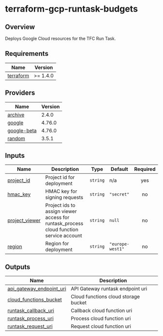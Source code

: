 <!-- BEGIN_TF_DOCS -->
# terraform-gcp-runtask-budgets

## Overview

Deploys Google Cloud resources for the TFC Run Task.

## Requirements

| Name | Version |
|------|---------|
| <a name="requirement_terraform"></a> [terraform](#requirement\_terraform) | >= 1.4.0 |

## Providers

| Name | Version |
|------|---------|
| <a name="provider_archive"></a> [archive](#provider\_archive) | 2.4.0 |
| <a name="provider_google"></a> [google](#provider\_google) | 4.76.0 |
| <a name="provider_google-beta"></a> [google-beta](#provider\_google-beta) | 4.76.0 |
| <a name="provider_random"></a> [random](#provider\_random) | 3.5.1 |

## Inputs

| Name | Description | Type | Default | Required |
|------|-------------|------|---------|:--------:|
| <a name="input_project_id"></a> [project\_id](#input\_project\_id) | Project id for deployment | `string` | n/a | yes |
| <a name="input_hmac_key"></a> [hmac\_key](#input\_hmac\_key) | HMAC key for signing requests | `string` | `"secret"` | no |
| <a name="input_project_viewer"></a> [project\_viewer](#input\_project\_viewer) | Project ids to assign viewer access for runtask\_process cloud function service account | `string` | `null` | no |
| <a name="input_region"></a> [region](#input\_region) | Region for deployment | `string` | `"europe-west1"` | no |

## Outputs

| Name | Description |
|------|-------------|
| <a name="output_api_gateway_endpoint_uri"></a> [api\_gateway\_endpoint\_uri](#output\_api\_gateway\_endpoint\_uri) | API Gateway runtask endpoint uri |
| <a name="output_cloud_functions_bucket"></a> [cloud\_functions\_bucket](#output\_cloud\_functions\_bucket) | Cloud functions cloud storage bucket |
| <a name="output_runtask_callback_uri"></a> [runtask\_callback\_uri](#output\_runtask\_callback\_uri) | Callback cloud function uri |
| <a name="output_runtask_process_uri"></a> [runtask\_process\_uri](#output\_runtask\_process\_uri) | Process cloud function uri |
| <a name="output_runtask_request_uri"></a> [runtask\_request\_uri](#output\_runtask\_request\_uri) | Request cloud function uri |
<!-- END_TF_DOCS -->
